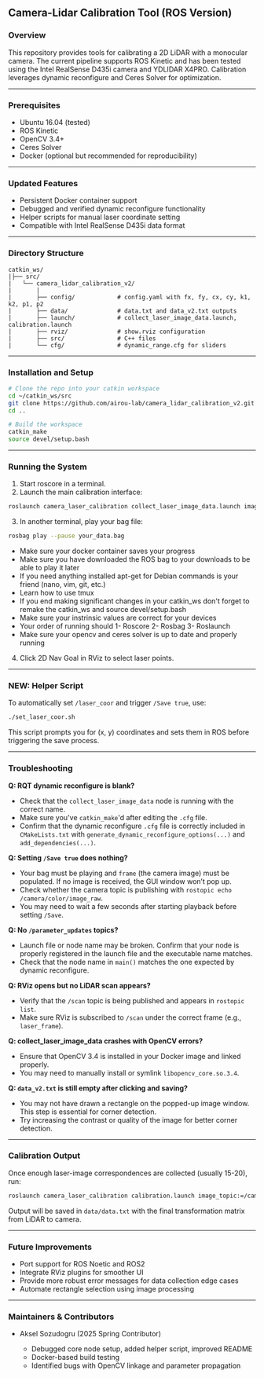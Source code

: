 ## Camera-Lidar Calibration Tool (ROS Version)

### Overview

This repository provides tools for calibrating a 2D LiDAR with a monocular camera. The current pipeline supports ROS Kinetic and has been tested using the Intel RealSense D435i camera and YDLIDAR X4PRO. Calibration leverages dynamic reconfigure and Ceres Solver for optimization.

---

### Prerequisites

* Ubuntu 16.04 (tested)
* ROS Kinetic
* OpenCV 3.4+
* Ceres Solver
* Docker (optional but recommended for reproducibility)

---

### Updated Features

* Persistent Docker container support
* Debugged and verified dynamic reconfigure functionality
* Helper scripts for manual laser coordinate setting
* Compatible with Intel RealSense D435i data format

---

### Directory Structure

```
catkin_ws/
|├── src/
|   └── camera_lidar_calibration_v2/
|       |
|       ├── config/            # config.yaml with fx, fy, cx, cy, k1, k2, p1, p2
|       ├── data/              # data.txt and data_v2.txt outputs
|       ├── launch/            # collect_laser_image_data.launch, calibration.launch
|       ├── rviz/              # show.rviz configuration
|       ├── src/               # C++ files
|       └── cfg/               # dynamic_range.cfg for sliders
```

---

### Installation and Setup

```bash
# Clone the repo into your catkin workspace
cd ~/catkin_ws/src
git clone https://github.com/airou-lab/camera_lidar_calibration_v2.git
cd ..

# Build the workspace
catkin_make
source devel/setup.bash
```

---

### Running the System

1. Start roscore in a terminal.
2. Launch the main calibration interface:

```bash
roslaunch camera_laser_calibration collect_laser_image_data.launch image_topic:=/camera/color/image_raw
```

3. In another terminal, play your bag file:

```bash
rosbag play --pause your_data.bag
```

* Make sure your docker container saves your progress
* Make sure you have downloaded the ROS bag to your downloads to be able to play it later
* If you need anything installed apt-get for Debian commands is your friend (nano, vim, git, etc.)
* Learn how to use tmux
* If you end making significant changes in your catkin_ws don't forget to remake the catkin_ws and source devel/setup.bash
* Make sure your instrinsic values are correct for your devices 
* Your order of running should 1- Roscore 2- Rosbag 3- Roslaunch
* Make sure your opencv and ceres solver is up to date and properly running

4. Click 2D Nav Goal in RViz to select laser points.

---

### NEW: Helper Script

To automatically set `/laser_coor` and trigger `/Save true`, use:

```bash
./set_laser_coor.sh
```

This script prompts you for (x, y) coordinates and sets them in ROS before triggering the save process.

---

### Troubleshooting

**Q: RQT dynamic reconfigure is blank?**

* Check that the `collect_laser_image_data` node is running with the correct name.
* Make sure you've `catkin_make`'d after editing the `.cfg` file.
* Confirm that the dynamic reconfigure `.cfg` file is correctly included in `CMakeLists.txt` with `generate_dynamic_reconfigure_options(...)` and `add_dependencies(...)`.

**Q: Setting `/Save true` does nothing?**

* Your bag must be playing and `frame` (the camera image) must be populated. If no image is received, the GUI window won’t pop up.
* Check whether the camera topic is publishing with `rostopic echo /camera/color/image_raw`.
* You may need to wait a few seconds after starting playback before setting `/Save`.

**Q: No `/parameter_updates` topics?**

* Launch file or node name may be broken. Confirm that your node is properly registered in the launch file and the executable name matches.
* Check that the node name in `main()` matches the one expected by dynamic reconfigure.

**Q: RViz opens but no LiDAR scan appears?**

* Verify that the `/scan` topic is being published and appears in `rostopic list`.
* Make sure RViz is subscribed to `/scan` under the correct frame (e.g., `laser_frame`).

**Q: collect\_laser\_image\_data crashes with OpenCV errors?**

* Ensure that OpenCV 3.4 is installed in your Docker image and linked properly.
* You may need to manually install or symlink `libopencv_core.so.3.4`.

**Q: `data_v2.txt` is still empty after clicking and saving?**

* You may not have drawn a rectangle on the popped-up image window. This step is essential for corner detection.
* Try increasing the contrast or quality of the image for better corner detection.

---

### Calibration Output

Once enough laser-image correspondences are collected (usually 15-20), run:

```bash
roslaunch camera_laser_calibration calibration.launch image_topic:=/camera/color/image_raw
```

Output will be saved in `data/data.txt` with the final transformation matrix from LiDAR to camera.

---

### Future Improvements

* Port support for ROS Noetic and ROS2
* Integrate RViz plugins for smoother UI
* Provide more robust error messages for data collection edge cases
* Automate rectangle selection using image processing

---

### Maintainers & Contributors

* Aksel Sozudogru (2025 Spring Contributor)

  * Debugged core node setup, added helper script, improved README
  * Docker-based build testing
  * Identified bugs with OpenCV linkage and parameter propagation
